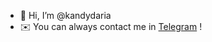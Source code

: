 - 👋 Hi, I’m @kandydaria
- ✉️ You can always contact me in [Telegram](https://t.me/kandydaria) !

<!---
kandydaria/kandydaria is a ✨ special ✨ repository because its `README.md` (this file) appears on your GitHub profile.
You can click the Preview link to take a look at your changes.
--->
